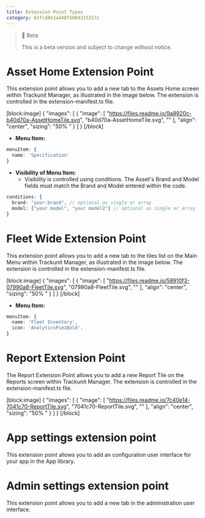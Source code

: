 ```yaml
---
title: Extension Point Types
category: 61fcd8e1a448f5004215317c
---
```


> 🚧 Beta
> 
> This is a beta version and subject to change without notice.

# Asset Home Extension Point

This extension point allows you to add a new tab to the Assets Home screen within Trackunit Manager, as illustrated in the image below. The extension is controlled in the extension-manifest.ts file.

[block:image]
{
  "images": [
    {
      "image": [
        "https://files.readme.io/9a8920c-b40d70a-AssetHomeTile.svg",
        "b40d70a-AssetHomeTile.svg",
        ""
      ],
      "align": "center",
      "sizing": "50% "
    }
  ]
}
[/block]



- **Menu Item:**

```ts
menuItem: {
  name: 'Specification'
}
```



- **Visibility of Menu Item:**
  - Visibility is controlled using conditions. The Asset's Brand and Model fields must match the Brand and Model entered within the code.

```ts
conditions: {
  brand: "your-brand", // optional as single or array
  model: ["your model", "your model2"] // optional as single or array
}
```



# Fleet Wide Extension Point

This extension point allows you to add a new tab to the tiles list on the Main Menu within Trackunit Manager, as illustrated in the image below. The extension is controlled in the extension-manifest.ts file.

[block:image]
{
  "images": [
    {
      "image": [
        "https://files.readme.io/58910f3-07990a8-FleetTile.svg",
        "07990a8-FleetTile.svg",
        ""
      ],
      "align": "center",
      "sizing": "50% "
    }
  ]
}
[/block]



- **Menu Item:**

```ts
menuItem: {
  name: 'Fleet Inventory',
  icon: 'AnalyticsPie1Bold',
}
```



# Report Extension Point

The Report Extension Point allows you to add a new Report Tile on the Reports screen within Trackunit Manager. The extension is controlled in the extension-manifest.ts file.

[block:image]
{
  "images": [
    {
      "image": [
        "https://files.readme.io/7c40e14-7041c70-ReportTile.svg",
        "7041c70-ReportTile.svg",
        ""
      ],
      "align": "center",
      "sizing": "50% "
    }
  ]
}
[/block]



# App settings extension point

This extension point allows you to add an configuration user interface for your app in the App library.

# Admin settings extension point

This extension point allows you to add a new tab in the administration user interface.
